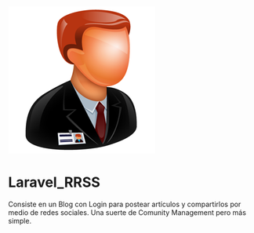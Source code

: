 ![Image of Yaktocat](https://github.com/cluco91/JAVA_ModuloEmpleados/blob/master/Empleados.png)

# Laravel_RRSS

Consiste en un Blog con Login para postear artículos y compartirlos por medio de redes sociales. 
Una suerte de Comunity Management pero más simple.
